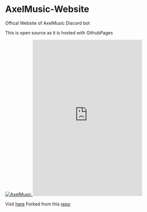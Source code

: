 # AxelMusic-Website

Offical Website of AxelMusic Discord bot

This is open source as it is hosted with GithubPages 


<a href="https://top.gg/bot/798927186580340766">
  <img src="https://top.gg/api/widget/798927186580340766.svg" alt="AxelMusic" />
  </a>

<a href="https://discord.gg/RNXU4mXQnv">
 <iframe src="https://discord.com/widget?id=795642389661351957&theme=dark" width="350" height="500" allowtransparency="true" frameborder="0" sandbox="allow-popups allow-popups-to-escape-sandbox allow-same-origin allow-scripts"></iframe>
  </a>

Visit [here](https://amusic.xyz)
Forked from this [repo](https://github.com/trustedmercury/discord-bot-website-template)
